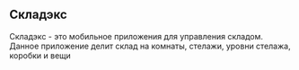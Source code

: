 ## Складэкс
Складэкс - это мобильное приложения для управления складом.
Данное приложение делит склад на комнаты, стелажи, уровни стелажа, коробки и вещи
